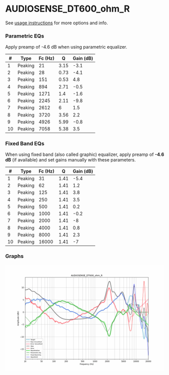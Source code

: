# AUDIOSENSE_DT600_ohm_R
See [usage instructions](https://github.com/jaakkopasanen/AutoEq#usage) for more options and info.

### Parametric EQs
Apply preamp of -4.6 dB when using parametric equalizer.

|   # | Type    |   Fc (Hz) |    Q |   Gain (dB) |
|-----|---------|-----------|------|-------------|
|   1 | Peaking |        21 | 3.15 |        -3.1 |
|   2 | Peaking |        28 | 0.73 |        -4.1 |
|   3 | Peaking |       151 | 0.53 |         4.8 |
|   4 | Peaking |       894 | 2.71 |        -0.5 |
|   5 | Peaking |      1271 | 1.4  |        -1.6 |
|   6 | Peaking |      2245 | 2.11 |        -9.8 |
|   7 | Peaking |      2612 | 6    |         1.5 |
|   8 | Peaking |      3720 | 3.56 |         2.2 |
|   9 | Peaking |      4926 | 5.99 |        -0.8 |
|  10 | Peaking |      7058 | 5.38 |         3.5 |

### Fixed Band EQs
When using fixed band (also called graphic) equalizer, apply preamp of **-4.6 dB** (if available) and set gains manually with these parameters.

|   # | Type    |   Fc (Hz) |    Q |   Gain (dB) |
|-----|---------|-----------|------|-------------|
|   1 | Peaking |        31 | 1.41 |        -5.4 |
|   2 | Peaking |        62 | 1.41 |         1.2 |
|   3 | Peaking |       125 | 1.41 |         3.8 |
|   4 | Peaking |       250 | 1.41 |         3.5 |
|   5 | Peaking |       500 | 1.41 |         0.2 |
|   6 | Peaking |      1000 | 1.41 |        -0.2 |
|   7 | Peaking |      2000 | 1.41 |        -8   |
|   8 | Peaking |      4000 | 1.41 |         0.8 |
|   9 | Peaking |      8000 | 1.41 |         2.3 |
|  10 | Peaking |     16000 | 1.41 |        -7   |

### Graphs
![](./AUDIOSENSE_DT600_ohm_R.png)
